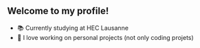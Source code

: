 ## Welcome to my profile!
- 📚 Currently studying at HEC Lausanne
- 💞️ I love working on personal projects (not only coding projets)

<!---
gandalfoglia/gandalfoglia is a ✨ special ✨ repository because its `README.md` (this file) appears on your GitHub profile.
You can click the Preview link to take a look at your changes.
--->
